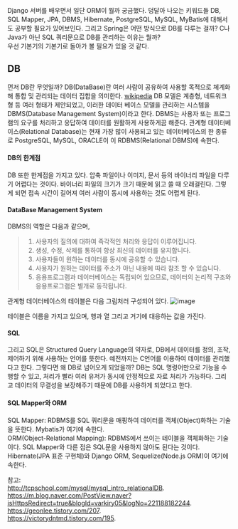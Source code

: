 Django 서버를 배우면서 일단 ORM이 뭘까 궁금했다. 덩달아 나오는 키워드들 DB, SQL Mapper, JPA, DBMS, Hibernate, PostgreSQL, MySQL, MyBatis에 대해서도 공부할 필요가 있어보인다. 그리고 Spring은 어떤 방식으로 DB를 다루는 걸까? C나 Java가 아닌 SQL 쿼리문으로 DB를 관리하는 이유는 뭘까?   
우선 기본기의 기본기로 돌아가 볼 필요가 있을 것 같다.

## DB
먼저 DB란 무엇일까? DB(DataBase)란 여러 사람이 공유하여 사용할 목적으로 쳬계화해 통합 및 관리되는 데이터 집합을 의미한다. [wikipedia](https://ko.wikipedia.org/wiki/%EB%8D%B0%EC%9D%B4%ED%84%B0%EB%B2%A0%EC%9D%B4%EC%8A%A4) DB 모델은 계층형, 네트워크형 등 여러 형태가 제안되었고, 이러한 데이터 베이스 모델을 관리하는 시스템을 DBMS(Database Management System)이라고 한다. DBMS는 사용자 또는 프로그램의 요구를 처리하고 응답하여 데이터를 원활하게 사용하게끔 해준다. 
 관계형 데이터베이스(Relational Database)는 현재 가장 많이 사용되고 있는 데이터베이스의 한 종류로 PostgreSQL, MySQL, ORACLE이 이 RDBMS(Relational DBMS)에 속한다.

#### DB의 한계점
DB 또한 한계점을 가지고 있다. 압축 파일이나 이미지, 문서 등의 바이너리 파일을 다루기 어렵다는 것이다. 바이너리 파일의 크기가 크기 때문에 읽고 쓸 때 오래걸린다. 그렇게 되면 접속 시간이 길어져 여러 사람이 동시에 사용하는 것도 어렵게 된다.

#### DataBase Management System
DBMS의 역할은 다음과 같으며,
> 1.  사용자의 질의에 대하여 즉각적인 처리와 응답이 이루어집니다.
> 2. 생성, 수정, 삭제를 통하여 항상 최신의 데이터를 유지합니다.
> 3. 사용자들이 원하는 데이터를 동시에 공유할 수 있습니다.
> 4. 사용자가 원하는 데이터를 주소가 아닌 내용에 따라 참조 할 수 있습니다.
> 5. 응용프로그램과 데이터베이스는 독립되어 있으므로, 데이터의 논리적 구조와 응용프로그램은 별개로 동작됩니다.

관계형 데이터베이스의 테이블은 다음 그림처러 구성되어 있다.
![image](https://user-images.githubusercontent.com/59414764/126282517-167fbd70-b2aa-422a-a8e2-45af566bd02f.png)

테이블은 이름을 가지고 있으며, 행과 열 그리고 거기에 대응하는 값을 가진다.

#### SQL
그리고 SQL은 Structured Query Language의 약자로, DB에서 데이터를 정의, 조작, 제어하기 위해 사용하는 언어를 뜻한다. 예전까지는 C언어를 이용하여 데이터를 관리했다고 한다. 그렇다면 왜 DB로 넘어오게 되었을까? DB는 SQL 명령어만으로 기능을 수행할 수 있고, 처리가 빨라 여러 유저가 동시에 안정적으로 자료 처리가 가능하다. 그리고 데이터의 무결성을 보장해주기 때문에 DB를 사용하게 되었다고 한다.

#### SQL Mapper와 ORM
SQL Mapper: RDBMS를 SQL 쿼리문을 매핑하여 데이터를 객체(Object)화하는 기술을 뜻한다. Mybatis가 여기에 속한다.   
ORM(Object-Relational Mapping): RDBMS에서 쓰이는 테이블을 객체화하는 기술이다. SQL Mapper와 다른 점은 SQL문을 사용하지 않아도 된다는 것이다. Hibernate(JPA 표준 구현체)와 Django ORM, Sequelize(Node.js ORM)이 여기에 속한다.



참고:   
http://tcpschool.com/mysql/mysql_intro_relationalDB.  
https://m.blog.naver.com/PostView.naver?isHttpsRedirect=true&blogId=varkiry05&logNo=221188182244.  
https://geonlee.tistory.com/207.  
https://victorydntmd.tistory.com/195.  
